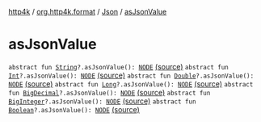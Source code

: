 [http4k](../../index.md) / [org.http4k.format](../index.md) / [Json](index.md) / [asJsonValue](./as-json-value.md)

# asJsonValue

`abstract fun `[`String`](https://kotlinlang.org/api/latest/jvm/stdlib/kotlin/-string/index.html)`?.asJsonValue(): `[`NODE`](index.md#NODE) [(source)](https://github.com/http4k/http4k/blob/master/http4k-core/src/main/kotlin/org/http4k/format/Json.kt#L28)
`abstract fun `[`Int`](https://kotlinlang.org/api/latest/jvm/stdlib/kotlin/-int/index.html)`?.asJsonValue(): `[`NODE`](index.md#NODE) [(source)](https://github.com/http4k/http4k/blob/master/http4k-core/src/main/kotlin/org/http4k/format/Json.kt#L29)
`abstract fun `[`Double`](https://kotlinlang.org/api/latest/jvm/stdlib/kotlin/-double/index.html)`?.asJsonValue(): `[`NODE`](index.md#NODE) [(source)](https://github.com/http4k/http4k/blob/master/http4k-core/src/main/kotlin/org/http4k/format/Json.kt#L30)
`abstract fun `[`Long`](https://kotlinlang.org/api/latest/jvm/stdlib/kotlin/-long/index.html)`?.asJsonValue(): `[`NODE`](index.md#NODE) [(source)](https://github.com/http4k/http4k/blob/master/http4k-core/src/main/kotlin/org/http4k/format/Json.kt#L31)
`abstract fun `[`BigDecimal`](https://docs.oracle.com/javase/9/docs/api/java/math/BigDecimal.html)`?.asJsonValue(): `[`NODE`](index.md#NODE) [(source)](https://github.com/http4k/http4k/blob/master/http4k-core/src/main/kotlin/org/http4k/format/Json.kt#L32)
`abstract fun `[`BigInteger`](https://docs.oracle.com/javase/9/docs/api/java/math/BigInteger.html)`?.asJsonValue(): `[`NODE`](index.md#NODE) [(source)](https://github.com/http4k/http4k/blob/master/http4k-core/src/main/kotlin/org/http4k/format/Json.kt#L33)
`abstract fun `[`Boolean`](https://kotlinlang.org/api/latest/jvm/stdlib/kotlin/-boolean/index.html)`?.asJsonValue(): `[`NODE`](index.md#NODE) [(source)](https://github.com/http4k/http4k/blob/master/http4k-core/src/main/kotlin/org/http4k/format/Json.kt#L34)